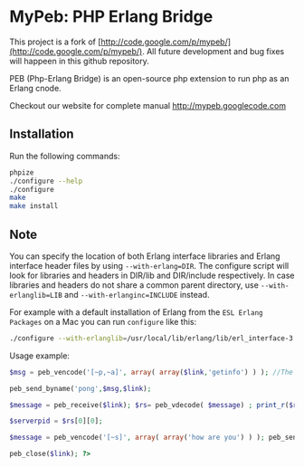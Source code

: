 # MyPeb: PHP Erlang Bridge #

This project is a fork of [http://code.google.com/p/mypeb/](http://code.google.com/p/mypeb/). All future development and bug fixes will happeen in this github repository.

PEB (Php-Erlang Bridge) is an open-source php extension to run php as an Erlang cnode.

Checkout our website for complete manual http://mypeb.googlecode.com

## Installation ##

Run the following commands:

```bash
phpize
./configure --help
./configure
make
make install
```

## Note ##

You can specify the location of both Erlang interface libraries and Erlang interface header files by using `--with-erlang=DIR`. The configure script will look for libraries and headers in DIR/lib and DIR/include respectively. In case libraries and headers do not share a common parent directory, use `--with-erlanglib=LIB` and `--with-erlanginc=INCLUDE` instead.

For example with a default installation of Erlang from the `ESL Erlang Packages` on a Mac you can run `configure` like this:

```bash
./configure --with-erlanglib=/usr/local/lib/erlang/lib/erl_interface-3.7.11/lib/ --with-erlanginc=/usr/local/lib/erlang/lib/erl_interface-3.7.11/include/
```
Usage example:

```php
$msg = peb_vencode('[~p,~a]', array( array($link,'getinfo') ) ); //The sender must include a reply address. use ~p to format a link identifier to a valid Erlang pid.

peb_send_byname('pong',$msg,$link);

$message = peb_receive($link); $rs= peb_vdecode( $message) ; print_r($rs);

$serverpid = $rs[0][0];

$message = peb_vencode('[~s]', array( array('how are you') ) ); peb_send_bypid($serverpid,$message,$link); //just demo for how to use peb_send_bypid

peb_close($link); ?> 
```
